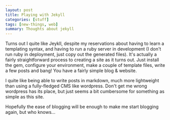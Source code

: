 ```yaml
---
layout: post
title: Playing with Jekyll
categories: [stuff]
tags: [new-things, web]
summary: Thoughts about jekyll
---
```


Turns out I quite like Jeykll, despite my reservations about having to learn a templating syntax, and having to run a ruby server in development (I don't run ruby in deployment, just copy out the generated files).  It's actually a fairly straightforward process to creating a site as it turns out.  Just install the gem, configure your environment, make a couple of template files, write a few posts and bang! You have a fairly simple blog & website.

I quite like being able to write posts in markdown, much more lightweight than using a fully-fledged CMS like wordpress.  Don't get me wrong wordpress has its place, but just seems a bit cumbersome for something as simple as this site.

Hopefully the ease of blogging will be enough to make me start blogging again, but who knows...